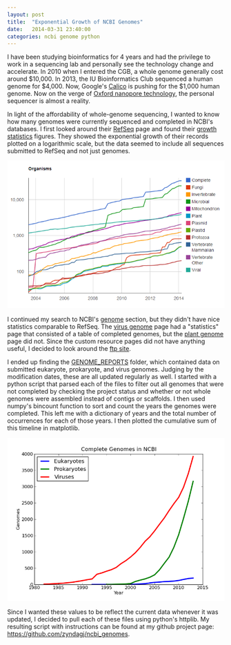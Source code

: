 ```yaml
---
layout: post
title:  "Exponential Growth of NCBI Genomes"
date:   2014-03-31 23:40:00
categories: ncbi genome python
---
```


I have been studying bioinformatics for 4 years and had the privilege to work in a sequencing lab and personally see the technology change and accelerate. In 2010 when I entered the CGB, a whole genome generally cost around $10,000. In 2013, the IU Bioinformatics Club sequenced a human genome for $4,000. Now, Google's [Calico](http://business.time.com/2013/09/18/google-extend-human-life/) is pushing for the $1,000 human genome. Now on the verge of [Oxford nanopore technology](https://www.nanoporetech.com/), the personal sequencer is almost a reality.

In light of the affordability of whole-genome sequencing, I wanted to know how many genomes were currently sequenced and completed in NCBI's databases. I first looked around their [RefSeq](http://www.ncbi.nlm.nih.gov/refseq/) page and found their [growth statistics](http://www.ncbi.nlm.nih.gov/refseq/statistics/) figures. They showed the exponential growth of their records plotted on a logarithmic scale, but the data seemed to include all sequences submitted to RefSeq and not just genomes.

![RefSeq figure](assets/refseq.png)

I continued my search to NCBI's [genome](http://www.ncbi.nlm.nih.gov/genome) section, but they didn't have nice statistics comparable to RefSeq. The [virus genome](http://www.ncbi.nlm.nih.gov/genomes/GenomesHome.cgi?taxid=10239) page had a "statistics" page that consisted of a table of completed genomes, but the [plant genome](http://www.ncbi.nlm.nih.gov/genomes/PLANTS/PlantList.html) page did not. Since the custom resource pages did not have anything useful, I decided to look around the [ftp site](ftp://ftp.ncbi.nlm.nih.gov/genomes/).

I ended up finding the [GENOME_REPORTS](ftp://ftp.ncbi.nlm.nih.gov/genomes/GENOME_REPORTS/) folder, which contained data on submitted eukaryote, prokaryote, and virus genomes. Judging by the modification dates, these are all updated regularly as well. I started with a python script that parsed each of the files to filter out all genomes that were not completed by checking the project status and whether or not whole genomes were assembled instead of contigs or scaffolds. I then used numpy's bincount function to sort and count the years the genomes were completed. This left me with a dictionary of years and the total number of occurrences for each of those years. I then plotted the cumulative sum of this timeline in matplotlib.

![completed genomes](assets/genome_completed.png)

Since I wanted these values to be reflect the current data whenever it was updated, I decided to pull each of these files using python's httplib. My resulting script with instructions can be found at my github project page: https://github.com/zyndagj/ncbi_genomes.
